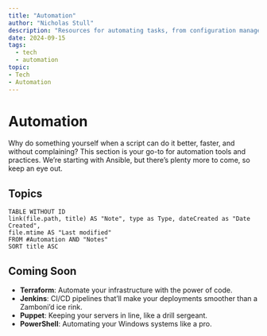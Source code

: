 ```yaml
---
title: "Automation"
author: "Nicholas Stull"
description: "Resources for automating tasks, from configuration management to system automation."
date: 2024-09-15
tags:
  - tech
  - automation
topic:
- Tech
- Automation
---
```


# Automation

Why do something yourself when a script can do it better, faster, and without complaining? This section is your go-to for automation tools and practices. We’re starting with Ansible, but there’s plenty more to come, so keep an eye out.

## Topics

```dataview  
TABLE WITHOUT ID  
link(file.path, title) AS "Note", type as Type, dateCreated as "Date Created", 
file.mtime AS "Last modified"  
FROM #Automation AND "Notes"
SORT title ASC
```
## Coming Soon

- **Terraform**: Automate your infrastructure with the power of code.
- **Jenkins**: CI/CD pipelines that’ll make your deployments smoother than a Zamboni’d ice rink.
- **Puppet**: Keeping your servers in line, like a drill sergeant.
- **PowerShell**: Automating your Windows systems like a pro.
